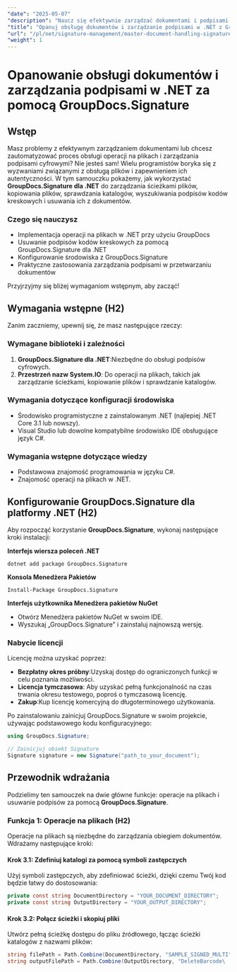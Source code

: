 ```yaml
---
"date": "2025-05-07"
"description": "Naucz się efektywnie zarządzać dokumentami i podpisami cyfrowymi w .NET za pomocą GroupDocs.Signature. Automatyzuj operacje na plikach, wyszukiwanie i usuwanie podpisów kodów kreskowych."
"title": "Opanuj obsługę dokumentów i zarządzanie podpisami w .NET z GroupDocs.Signature"
"url": "/pl/net/signature-management/master-document-handling-signature-management-dotnet/"
"weight": 1
---
```


# Opanowanie obsługi dokumentów i zarządzania podpisami w .NET za pomocą GroupDocs.Signature

## Wstęp

Masz problemy z efektywnym zarządzaniem dokumentami lub chcesz zautomatyzować proces obsługi operacji na plikach i zarządzania podpisami cyfrowymi? Nie jesteś sam! Wielu programistów boryka się z wyzwaniami związanymi z obsługą plików i zapewnieniem ich autentyczności. W tym samouczku pokażemy, jak wykorzystać **GroupDocs.Signature dla .NET** do zarządzania ścieżkami plików, kopiowania plików, sprawdzania katalogów, wyszukiwania podpisów kodów kreskowych i usuwania ich z dokumentów.

### Czego się nauczysz

- Implementacja operacji na plikach w .NET przy użyciu GroupDocs
- Usuwanie podpisów kodów kreskowych za pomocą GroupDocs.Signature dla .NET
- Konfigurowanie środowiska z GroupDocs.Signature
- Praktyczne zastosowania zarządzania podpisami w przetwarzaniu dokumentów

Przyjrzyjmy się bliżej wymaganiom wstępnym, aby zacząć!

## Wymagania wstępne (H2)

Zanim zaczniemy, upewnij się, że masz następujące rzeczy:

### Wymagane biblioteki i zależności

1. **GroupDocs.Signature dla .NET**:Niezbędne do obsługi podpisów cyfrowych.
2. **Przestrzeń nazw System.IO**: Do operacji na plikach, takich jak zarządzanie ścieżkami, kopiowanie plików i sprawdzanie katalogów.

### Wymagania dotyczące konfiguracji środowiska

- Środowisko programistyczne z zainstalowanym .NET (najlepiej .NET Core 3.1 lub nowszy).
- Visual Studio lub dowolne kompatybilne środowisko IDE obsługujące język C#.

### Wymagania wstępne dotyczące wiedzy

- Podstawowa znajomość programowania w języku C#.
- Znajomość operacji na plikach w .NET.

## Konfigurowanie GroupDocs.Signature dla platformy .NET (H2)

Aby rozpocząć korzystanie **GroupDocs.Signature**, wykonaj następujące kroki instalacji:

**Interfejs wiersza poleceń .NET**
```
dotnet add package GroupDocs.Signature
```

**Konsola Menedżera Pakietów**
```
Install-Package GroupDocs.Signature
```

**Interfejs użytkownika Menedżera pakietów NuGet**

- Otwórz Menedżera pakietów NuGet w swoim IDE.
- Wyszukaj „GroupDocs.Signature” i zainstaluj najnowszą wersję.

### Nabycie licencji

Licencję można uzyskać poprzez:

- **Bezpłatny okres próbny**:Uzyskaj dostęp do ograniczonych funkcji w celu poznania możliwości.
- **Licencja tymczasowa**: Aby uzyskać pełną funkcjonalność na czas trwania okresu testowego, poproś o tymczasową licencję.
- **Zakup**:Kup licencję komercyjną do długoterminowego użytkowania.

Po zainstalowaniu zainicjuj GroupDocs.Signature w swoim projekcie, używając podstawowego kodu konfiguracyjnego:

```csharp
using GroupDocs.Signature;

// Zainicjuj obiekt Signature
Signature signature = new Signature("path_to_your_document");
```

## Przewodnik wdrażania

Podzielimy ten samouczek na dwie główne funkcje: operacje na plikach i usuwanie podpisów za pomocą **GroupDocs.Signature**.

### Funkcja 1: Operacje na plikach (H2)

Operacje na plikach są niezbędne do zarządzania obiegiem dokumentów. Wdrażamy następujące kroki:

#### Krok 3.1: Zdefiniuj katalogi za pomocą symboli zastępczych

Użyj symboli zastępczych, aby zdefiniować ścieżki, dzięki czemu Twój kod będzie łatwy do dostosowania:

```csharp
private const string DocumentDirectory = "YOUR_DOCUMENT_DIRECTORY";
private const string OutputDirectory = "YOUR_OUTPUT_DIRECTORY";
```

#### Krok 3.2: Połącz ścieżki i skopiuj pliki

Utwórz pełną ścieżkę dostępu do pliku źródłowego, łącząc ścieżki katalogów z nazwami plików:

```csharp
string filePath = Path.Combine(DocumentDirectory, "SAMPLE_SIGNED_MULTI");
string outputFilePath = Path.Combine(OutputDirectory, "DeleteBarcode\